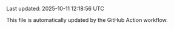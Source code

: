 Last updated: 2025-10-11 12:18:56 UTC

This file is automatically updated by the GitHub Action workflow.
